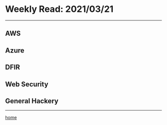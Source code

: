 # Weekly Read: 2021/03/21
----

## AWS



## Azure



## DFIR



## Web Security



## General Hackery





----
[home](index.md)
